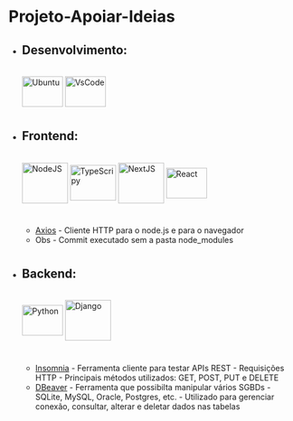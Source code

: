 # Projeto-Apoiar-Ideias

* ## Desenvolvimento:

  <div style="display: inline_block"><br>
  <img align="center" alt="Ubuntu" height="54" width="72" src="https://cdn.jsdelivr.net/gh/devicons/devicon/icons/ubuntu/ubuntu-plain-wordmark.svg">
  <img align="center" alt="VsCode" height="54" width="72" src="https://cdn.jsdelivr.net/gh/devicons/devicon/icons/vscode/vscode-original-wordmark.svg">  
  
#
* ## Frontend:

  <div style="display: inline_block"><br> 
  <img align="center" alt="NodeJS" height="72" width="81" src="https://cdn.jsdelivr.net/gh/devicons/devicon/icons/nodejs/nodejs-original-wordmark.svg">
  <img align="center" alt="TypeScripy" height="63" width="81" src="https://cdn.jsdelivr.net/gh/devicons/devicon/icons/typescript/typescript-original.svg">
  <img align="center" alt="NextJS" height="72" width="81" src="https://cdn.jsdelivr.net/gh/devicons/devicon/icons/nextjs/nextjs-line.svg">
  <img align="center" alt="React" height="54" width="72" src="https://cdn.jsdelivr.net/gh/devicons/devicon/icons/react/react-original-wordmark.svg">
  
    #
    
    - [Axios](https://axios-http.com/ptbr/docs/intro) - Cliente HTTP para o node.js e para o navegador
    - Obs - Commit executado sem a pasta node_modules 

#
* ## Backend:
    
  <div style="display: inline_block"><br>
  <img align="center" alt="Python" height="54" width="72" src="https://cdn.jsdelivr.net/gh/devicons/devicon/icons/python/python-original-wordmark.svg">
  <img align="center" alt="Django" height="72" width="81" src="https://cdn.jsdelivr.net/gh/devicons/devicon/icons/django/django-plain-wordmark.svg">
  
    #
    
    - [Insomnia](https://docs.insomnia.rest/insomnia/get-started) - Ferramenta cliente para testar APIs REST - Requisições HTTP - Principais métodos utilizados: GET, POST, PUT e DELETE
    - [DBeaver](https://dbeaver.io/) - Ferramenta que possibilta manipular vários SGBDs - SQLite, MySQL, Oracle, Postgres, etc. - Utilizado para gerenciar conexão, consultar, alterar e deletar dados nas tabelas
